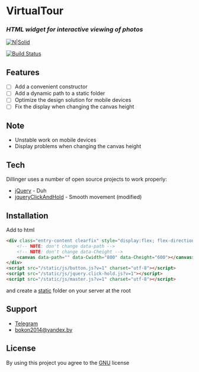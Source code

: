 # VirtualTour
### _HTML widget for interactive viewing of photos_

[![N|Solid](https://img.shields.io/badge/POWERED_BY-<IdiocyPatience>-green?style=for-the-badge)](https://nodesource.com/products/nsolid)

[![Build Status](https://img.shields.io/badge/Status-build-orange)](https://github.com/bokonV2/VirtualTour/issues)

## Features
- [ ] Add a convenient constructor
- [ ] Add a dynamic path to a static folder
- [ ] Optimize the design solution for mobile devices
- [ ] Fix the display when changing the canvas height

## Note
- Unstable work on mobile devices
- Display problems when changing the canvas height

## Tech
Dillinger uses a number of open source projects to work properly:
- [jQuery] - Duh
- [jqueryClickAndHold] - Smooth movement (modified)

## Installation
Add to html 
```html
<div class="entry-content clearfix" style="display:flex; flex-direction:column; align-items:center; justify-content:center; margin-top: 10px">
    <!-- NOTE: don't change data-path -->
    <!-- NOTE: don't change data-Cheight -->
    <canvas data-path="" data-Cwidth="800" data-Cheight="600"></canvas>
</div>
<script src="/static/js/button.js?v=1" charset="utf-8"></script>
<script src="/static/js/jquery.click-hold.js?v=1"></script>
<script src="/static/js/master.js?v=1" charset="utf-8"></script>
```
and create a [static] folder on your server at the root

## Support
- [Telegram]
- bokon2014@yandex.by

## License
By using this project you agree to the [GNU] license
    
[static]: <https://github.com/bokonV2/VirtualTour/tree/main/static>
[GNU]: <https://github.com/bokonV2/VirtualTour/blob/main/LICENSE>
[Telegram]: <https://t.me/AyToshi>
[jQuery]: <http://jquery.com>
[jqueryClickAndHold]: <https://github.com/phuong/jqueryClickAndHold>

